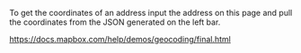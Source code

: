 To get the coordinates of an address input the address on this page and pull the coordinates from the JSON generated on the left bar.

https://docs.mapbox.com/help/demos/geocoding/final.html


